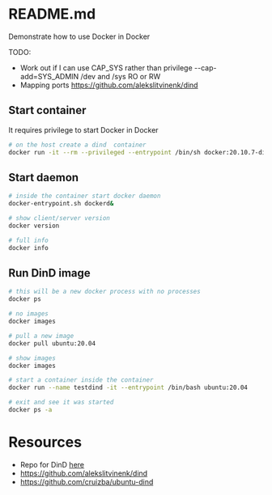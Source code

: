 # README.md
Demonstrate how to use Docker in Docker

TODO:
* Work out if I can use CAP_SYS rather than privilege
--cap-add=SYS_ADMIN /dev and /sys RO or RW
* Mapping ports https://github.com/alekslitvinenk/dind

## Start container
It requires privilege to start Docker in Docker
```sh
# on the host create a dind  container
docker run -it --rm --privileged --entrypoint /bin/sh docker:20.10.7-dind
```

## Start daemon
```sh
# inside the container start docker daemon
docker-entrypoint.sh dockerd&

# show client/server version 
docker version

# full info
docker info
```

## Run DinD image
```sh
# this will be a new docker process with no processes
docker ps 

# no images
docker images

# pull a new image
docker pull ubuntu:20.04

# show images
docker images

# start a container inside the container
docker run --name testdind -it --entrypoint /bin/bash ubuntu:20.04

# exit and see it was started
docker ps -a
```

# Resources
* Repo for DinD [here](https://github.com/docker-library/docker)  
* https://github.com/alekslitvinenk/dind
* https://github.com/cruizba/ubuntu-dind